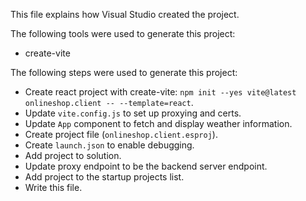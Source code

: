 This file explains how Visual Studio created the project.

The following tools were used to generate this project:
- create-vite

The following steps were used to generate this project:
- Create react project with create-vite: `npm init --yes vite@latest onlineshop.client -- --template=react`.
- Update `vite.config.js` to set up proxying and certs.
- Update `App` component to fetch and display weather information.
- Create project file (`onlineshop.client.esproj`).
- Create `launch.json` to enable debugging.
- Add project to solution.
- Update proxy endpoint to be the backend server endpoint.
- Add project to the startup projects list.
- Write this file.
